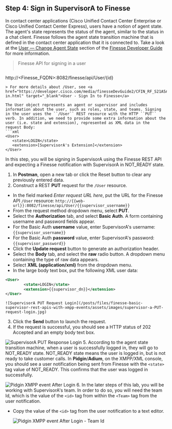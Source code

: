 ## Step 4: Sign in SupervisorA to Finesse

In contact center applications (Cisco Unified Contact Center Enterprise or Cisco Unified Contact Center Express), users have a notion of agent state. The agent's state represents the status of the agent, similar to the status in a chat client. Finesse follows the agent state transition machine that is defined in the contact center application that it is connected to. Take a look at the <a href="https://developer.cisco.com/media/finesseDevGuide2/CFIN_RF_C1D2CCD7_00_change-agent-state.html" target="_blank">User — Change Agent State</a> section of the <a href="https://developer.cisco.com/site/finesse/docs/#rest-api-dev-guide" target="_blank">Finesse Developer Guide</a> for more information.

> Finesse API for signing in a user
>  ```http
http://<Finesse_FQDN>:8082/finesse/api/User/{id}
```
> For more details about /User, see <a href="https://developer.cisco.com/media/finesseDevGuide2/CFIN_RF_S21A5A70_00_sign-in.html" target="_blank">User - Sign In to Finesse</a>

The User object represents an agent or supervisor and includes information about the user, such as roles, state, and teams. Signing in the user uses the ``/User`` REST resource with the HTTP ``PUT`` verb. In addition, we need to provide some extra information about the user (i.e. state and extension), represented as XML data in the request Body:
```xml
<User>
   <state>LOGIN</state>
   <extension>[SupervisorA's Extension]</extension>
</User>
```

In this step, you will be signing in SupervisorA using the Finesse REST API and expecting a Finesse notification with SupervisorA in NOT_READY state.

1. In **Postman**, open a new tab or click the Reset button to clear any previously entered data.
2. Construct a REST **PUT** request for the ``/User`` resource.
 * In the field marked *Enter request URL here*, put the URL for the Finesse API ``/User`` resource:
  ``http://{{web-url}}:8082/finesse/api/User/{{supervisor_username}}``
 * From the request method dropdown menu, select **PUT**.
 * Select the **Authorization** tab, and select **Basic Auth**. A form containing username and password fields appear.
 * For the Basic Auth **username** value, enter SupervisorA's username: ``{{supervisor_username}}``
 * For the Basic Auth **password** value, enter SupervisorA's password: ``{{supervisor_password}}``
 * Click the **Update request** button to generate an authorization header.
 * Select the **Body** tab, and select the **raw** radio button. A dropdown menu containing the type of raw data appears.
 * Select **XML (application/xml)** from the dropdown menu.
 * In the large body text box, put the following XML user data:
 ```xml
<User>
         <state>LOGIN</state>
         <extension>{{supervisor_dn}}</extension>
</User>
```

    ![SupervisorA PUT Request Login](/posts/files/finesse-basic-supervisor-rest-apis-with-xmpp-events/assets/images/supervisor-a-PUT-request-login.jpg)
3. Click the **Send** button to launch the request.
4. If the request is successful, you should see a HTTP status of 202 Accepted and an empty body text box.

 ![SupervisorA PUT Response Login](/posts/files/finesse-basic-supervisor-rest-apis-with-xmpp-events/assets/images/supervisor-a-PUT-response-login.jpg)
5. According to the agent state transition machine, when a user is successfully logged in, they will go to NOT_READY state. NOT_READY state means the user is logged in, but is not ready to take customer calls. In **Pidgin**/**Adium**, on the XMPP/XML console, you should see a user notification being sent from Finesse with the ``<state>`` tag value of NOT_READY. This confirms that the user was logged in successfully.

 ![Pidgin XMPP event After Login](/posts/files/finesse-basic-supervisor-rest-apis-with-xmpp-events/assets/images/supervisor-a-XMPP-event-after-login.jpg)
6. In the later steps of this lab, you will be working with SupervisorA's team. In order to do so, you will need the team Id, which is the value of the ``<id>`` tag from within the ``<Team>`` tag from the user notification.
 * Copy the value of the ``<id>`` tag from the user notification to a text editor.

    ![Pidgin XMPP event After Login - Team Id](/posts/files/finesse-basic-supervisor-rest-apis-with-xmpp-events/assets/images/supervisor-a-XMPP-event-after-login-team-id.jpg)
